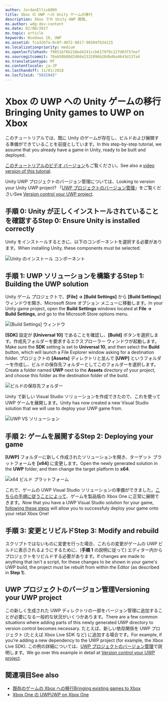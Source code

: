 ```yaml
---
author: JordanEllis6809
title: Xbox の UWP への Unity ゲームの移行
description: Xbox での Unity UWP 開発。
ms.author: wdg-dev-content
ms.date: 02/08/2017
ms.topic: article
keywords: Windows 10, UWP
ms.assetid: fca3267a-0c0f-4872-8017-90384fb34215
ms.localizationpriority: medium
ms.openlocfilehash: f9851b76b218ed4241ccb617979c127d03f57ee7
ms.sourcegitcommit: 70ab58b88d248de2332096b20dbd6a4643d137a4
ms.translationtype: MT
ms.contentlocale: ja-JP
ms.lasthandoff: 11/01/2018
ms.locfileid: "5931943"
---
```

# <a name="bringing-unity-games-to-uwp-on-xbox"></a><span data-ttu-id="2430c-104">Xbox の UWP への Unity ゲームの移行</span><span class="sxs-lookup"><span data-stu-id="2430c-104">Bringing Unity games to UWP on Xbox</span></span>


<span data-ttu-id="2430c-105">このチュートリアルでは、既に Unity のゲームが存在し、ビルドおよび展開する準備ができていることを前提としています。</span><span class="sxs-lookup"><span data-stu-id="2430c-105">In this step-by-step tutorial, we assume that you already have a game in Unity, ready to be built and deployed.</span></span>

<span data-ttu-id="2430c-106">[このチュートリアルのビデオ バージョン](https://www.youtube.com/watch?v=f0Ptvw7k-CE)もご覧ください。</span><span class="sxs-lookup"><span data-stu-id="2430c-106">See also a [video version of this tutorial](https://www.youtube.com/watch?v=f0Ptvw7k-CE).</span></span>

<span data-ttu-id="2430c-107">Unity UWP プロジェクトのバージョン管理については、</span><span class="sxs-lookup"><span data-stu-id="2430c-107">Looking to version your Unity UWP project?</span></span> <span data-ttu-id="2430c-108">「[UWP プロジェクトのバージョン管理](development-lanes-unity-versioning.md)」をご覧ください</span><span class="sxs-lookup"><span data-stu-id="2430c-108">See [Version control your UWP project](development-lanes-unity-versioning.md).</span></span>

## <a name="step-0-ensure-unity-is-installed-correctly"></a><span data-ttu-id="2430c-109">手順 0: Unity が正しくインストールされていることを確認する</span><span class="sxs-lookup"><span data-stu-id="2430c-109">Step 0: Ensure Unity is installed correctly</span></span>

<span data-ttu-id="2430c-110">Unity をインストールするときに、以下のコンポーネントを選択する必要があります。</span><span class="sxs-lookup"><span data-stu-id="2430c-110">When installing Unity, these components must be selected:</span></span>

![Unity のインストール コンポーネント](images/unity-install-components.png)

## <a name="step-1-building-the-uwp-solution"></a><span data-ttu-id="2430c-112">手順 1: UWP ソリューションを構築する</span><span class="sxs-lookup"><span data-stu-id="2430c-112">Step 1: Building the UWP solution</span></span>

<span data-ttu-id="2430c-113">Unity ゲーム プロジェクトで、**[File] -> [Build Settings]** から **[Build Settings]** ウィンドウを開き、Microsoft Store オプション メニューに移動します。</span><span class="sxs-lookup"><span data-stu-id="2430c-113">In your Unity game project, open the **Build Settings** windows located at **File -> Build Settings**, and go to the Microsoft Store options menu.</span></span>

![[Build Settings] ウィンドウ](images/build-settings.png)

<span data-ttu-id="2430c-115">**[SDK]** 設定が **[Universal 10]** であることを確認し、**[Build]** ボタンを選択します。作成先フォルダーを要求するエクスプローラー ウィンドウが起動します。</span><span class="sxs-lookup"><span data-stu-id="2430c-115">Make sure the **SDK** setting is set to **Universal 10**, and then select the **Build** button, which will launch a File Explorer window asking for a destination folder.</span></span> <span data-ttu-id="2430c-116">プロジェクトの **[Assets]** ディレクトリと並んで **[UWP]** というフォルダーを作成し、ビルドの保存先フォルダーとしてこのフォルダーを選択します。</span><span class="sxs-lookup"><span data-stu-id="2430c-116">Create a folder named **UWP** next to the **Assets** directory of your project, and choose this folder as the destination folder of the build.</span></span>

![ビルドの保存先フォルダー](images/build-destination.png)

<span data-ttu-id="2430c-118">Unity で新しい Visual Studio ソリューションを作成できたので、これを使って UWP ゲームを展開します。</span><span class="sxs-lookup"><span data-stu-id="2430c-118">Unity has now created a new Visual Studio solution that we will use to deploy your UWP game from.</span></span>

![UWP VS ソリューション](images/uwp-vs-solution.png)

## <a name="step-2-deploying-your-game"></a><span data-ttu-id="2430c-120">手順 2: ゲームを展開する</span><span class="sxs-lookup"><span data-stu-id="2430c-120">Step 2: Deploying your game</span></span>

<span data-ttu-id="2430c-121">**[UWP]** フォルダーに新しく作成されたソリューションを開き、ターゲット プラットフォームを **[x64]** に変更します。</span><span class="sxs-lookup"><span data-stu-id="2430c-121">Open the newly generated solution in the **UWP** folder, and then change the target platform to **x64**.</span></span>

![x64 ビルド プラットフォーム](images/x64-build-platform.png)

<span data-ttu-id="2430c-123">これで、ゲームの UWP Visual Studio ソリューションの準備ができました。[こちらの手順に従うことによって](getting-started.md)、ゲームを製品版の Xbox One に正常に展開できます。</span><span class="sxs-lookup"><span data-stu-id="2430c-123">Now that you have a UWP Visual Studio solution for your game, [following these steps](getting-started.md) will allow you to successfuly deploy your game onto your retail Xbox One!</span></span>

## <a name="step-3-modify-and-rebuild"></a><span data-ttu-id="2430c-124">手順 3: 変更とリビルド</span><span class="sxs-lookup"><span data-stu-id="2430c-124">Step 3: Modify and rebuild</span></span>

<span data-ttu-id="2430c-125">スクリプトではないものに変更を行った場合、これらの変更がゲームの UWP ビルドに表示されるようにするために、(__手順 1__ の説明に従って) エディター内からプロジェクトをリビルドする必要があります。</span><span class="sxs-lookup"><span data-stu-id="2430c-125">If changes are made to anything that isn't a script, for these changes to be shown in your game's UWP build, the project must be rebuilt from within the Editor (as described in __Step 1__).</span></span>

## <a name="versioning-your-uwp-project"></a><span data-ttu-id="2430c-126">UWP プロジェクトのバージョン管理</span><span class="sxs-lookup"><span data-stu-id="2430c-126">Versioning your UWP project</span></span>

<span data-ttu-id="2430c-127">この新しく生成された UWP ディレクトリの一部をバージョン管理に追加することが必要になる一般的な状況がいくつかあります。</span><span class="sxs-lookup"><span data-stu-id="2430c-127">There are a few common situations where adding parts of this newly generated UWP directory to version control becomes necessary.</span></span> <span data-ttu-id="2430c-128">たとえば、新しい依存関係を UWP プロジェクト (たとえば Xbox Live SDK など) に追加する場合です。</span><span class="sxs-lookup"><span data-stu-id="2430c-128">For example, if you're adding a new dependency to the UWP project (for example, the Xbox Live SDK).</span></span>  <span data-ttu-id="2430c-129">この例の詳細については、[UWP プロジェクトのバージョン管理](development-lanes-unity-versioning.md)で説明します。</span><span class="sxs-lookup"><span data-stu-id="2430c-129">We go over this example in detail at [Version control your UWP project](development-lanes-unity-versioning.md).</span></span>

## <a name="see-also"></a><span data-ttu-id="2430c-130">関連項目</span><span class="sxs-lookup"><span data-stu-id="2430c-130">See also</span></span>
- [<span data-ttu-id="2430c-131">既存のゲームの Xbox への移行</span><span class="sxs-lookup"><span data-stu-id="2430c-131">Bringing existing games to Xbox</span></span>](development-lanes-landing.md)
- [<span data-ttu-id="2430c-132">Xbox One の UWP</span><span class="sxs-lookup"><span data-stu-id="2430c-132">UWP on Xbox One</span></span>](index.md)

